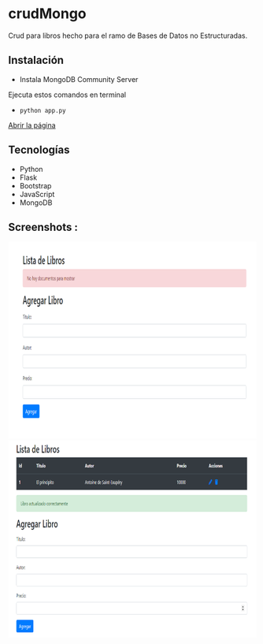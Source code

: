 # crudMongo

Crud para libros hecho para el ramo de Bases de Datos no Estructuradas.

## Instalación

* Instala MongoDB Community Server
    
Ejecuta estos comandos en terminal

* `python app.py`

[Abrir la página](http://127.0.0.1:5000/)

## Tecnologías
* Python
* Flask
* Bootstrap
* JavaScript
* MongoDB    
  
## Screenshots : 
<img src="img/front1.PNG" height="400" width="800">
<img src="img/front2.PNG" height="400" width="800">